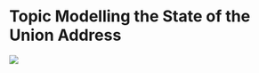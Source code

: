 # Topic Modelling the State of the Union Address
![](https://www.iagreetosee.com/wp-content/uploads/2013/08/george-washington-address2-1024x743-960x697.png)
